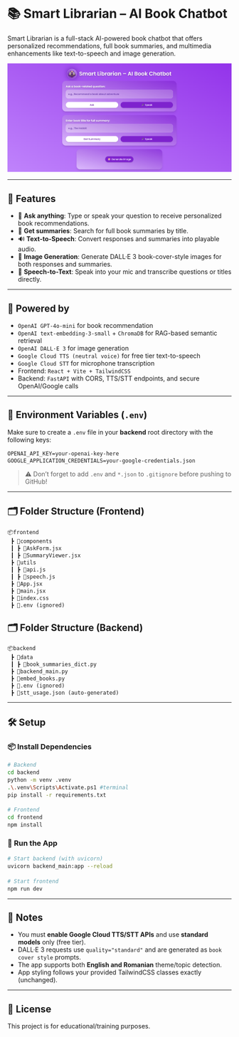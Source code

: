 # 📚 Smart Librarian – AI Book Chatbot

Smart Librarian is a full-stack AI-powered book chatbot that offers personalized recommendations, full book summaries, and multimedia enhancements like text-to-speech and image generation.

![Preview](preview.png)

---

## 🚀 Features

- 🤖 **Ask anything**: Type or speak your question to receive personalized book recommendations.
- 📖 **Get summaries**: Search for full book summaries by title.
- 🔊 **Text-to-Speech**: Convert responses and summaries into playable audio.
- 🎨 **Image Generation**: Generate DALL·E 3 book-cover-style images for both responses and summaries.
- 🎤 **Speech-to-Text**: Speak into your mic and transcribe questions or titles directly.

---

## 🧠 Powered by

- `OpenAI GPT-4o-mini` for book recommendation
- `OpenAI text-embedding-3-small` + `ChromaDB` for RAG-based semantic retrieval
- `OpenAI DALL·E 3` for image generation
- `Google Cloud TTS (neutral voice)` for free tier text-to-speech
- `Google Cloud STT` for microphone transcription
- Frontend: `React + Vite + TailwindCSS`
- Backend: `FastAPI` with CORS, TTS/STT endpoints, and secure OpenAI/Google calls

---

## 🔐 Environment Variables (`.env`)

Make sure to create a `.env` file in your **backend** root directory with the following keys:

```env
OPENAI_API_KEY=your-openai-key-here
GOOGLE_APPLICATION_CREDENTIALS=your-google-credentials.json
```

> ⚠️ Don’t forget to add `.env` and `*.json` to `.gitignore` before pushing to GitHub!

---

## 🗂️ Folder Structure (Frontend)

```
📦frontend
 ┣ 📂components
 ┃ ┣ 📜AskForm.jsx
 ┃ ┣ 📜SummaryViewer.jsx
 ┣ 📂utils
 ┃ ┣ 📜api.js
 ┃ ┣ 📜speech.js
 ┣ 📜App.jsx
 ┣ 📜main.jsx
 ┣ 📜index.css
 ┣ 📜.env (ignored)
```

## 🗂️ Folder Structure (Backend)

```
📦backend
 ┣ 📂data
 ┃ ┣ 📜book_summaries_dict.py
 ┣ 📜backend_main.py
 ┣ 📜embed_books.py
 ┣ 📜.env (ignored)
 ┣ 📜stt_usage.json (auto-generated)
```

---

## 🛠️ Setup

### 📦 Install Dependencies

```bash
# Backend
cd backend
python -m venv .venv
.\.venv\Scripts\Activate.ps1 #terminal
pip install -r requirements.txt

# Frontend
cd frontend
npm install
```

### 🧪 Run the App

```bash
# Start backend (with uvicorn)
uvicorn backend_main:app --reload

# Start frontend
npm run dev
```

---

## 📌 Notes

- You must **enable Google Cloud TTS/STT APIs** and use **standard models** only (free tier).
- DALL·E 3 requests use `quality="standard"` and are generated as `book cover style` prompts.
- The app supports both **English and Romanian** theme/topic detection.
- App styling follows your provided TailwindCSS classes exactly (unchanged).

---

## 📄 License

This project is for educational/training purposes.
